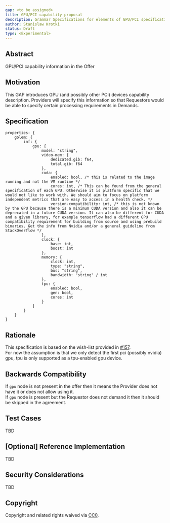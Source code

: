 ```yaml
---
gap: <to be assigned>
title: GPU/PCI capability proposal
description: Grammar Specifications for elements of GPU/PCI specification
author: Stanislaw Krotki
status: Draft
type: <Experimental>
---
```



## Abstract
GPU/PCI capability information in the Offer

## Motivation
This GAP introduces GPU (and possibly other PCI) devices capability description. Providers will specify this information so that Requestors would be able to specify certain processing requirements in Demands.

## Specification

```
properties: {
    golem: {
        inf: {
            gpu: {
                model: "string",
                video-mem: {
                    dedicated.gib: f64,
                    total.gib: f64
                },
                cuda: {
                    enabled: bool, /* this is related to the image running and not the VM runtime */
                    cores: int, /* This can be found from the general specification of each GPU. Otherwise it is platform specific that we would not like to work with. We should aim to focus on platform independent metrics that are easy to access in a health check. */ 
                    version-compatibility: int, /* this is not known by the GPU because there is a minimum CUDA version and also it can be deprecated in a future CUDA version. It can also be different for CUDA and a given library, for example tensorflow had a different GPU compatibility requirement for building from source and using prebuild binaries. Get the info from Nvidia and/or a general guideline from StackOverflow */
                },
                clock: {
                    base: int,
                    boost: int
                },
                memory: {
                    clock: int,
                    type: "string",
                    bus: "string",
                    bandwidth: "string" / int 
                },
                tpu: {
                    enabled: bool,
                    gen: bool,
                    cores: int
                }                
            }
        }
    }
}
```

## Rationale
This specification is based on the wish-list provided in [#157](https://github.com/golemfactory/ya-runtime-vm/issues/157). \
For now the assumption is that we only detect the first pci (possibly nvidia) gpu, tpu is only supported as a tpu-enabled gpu device. 

## Backwards Compatibility
If `gpu` node is not present in the offer then it means the Provider does not have it or does not allow using it. \
If `gpu` node is present but the Requestor does not demand it then it should be skipped in the agreement.

## Test Cases
TBD

## [Optional] Reference Implementation
TBD

## Security Considerations
TBD 

## Copyright
Copyright and related rights waived via [CC0](https://creativecommons.org/publicdomain/zero/1.0/).